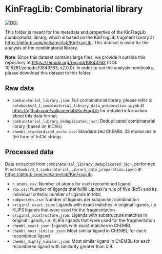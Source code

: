 # KinFragLib: Combinatorial library 

[![DOI](https://zenodo.org/badge/DOI/10.5281/zenodo.10843763.svg)](https://doi.org/10.5281/zenodo.10843763)

This folder is meant for the metadata and properties of the KinFragLib combinatorial library, which is based on the KinFragLib fragment library at https://github.com/volkamerlab/KinFragLib. This dataset is used for the analysis of the combinatorial library.

**Note**: Since this dataset contains large files, we provide it outside this repository at https://zenodo.org/record/10843763 (DOI: 10.5281/zenodo.10843763, v2.0.0).
In order to run the analysis notebooks, please download this dataset to this folder. 

## Raw data

- `combinatorial_library.json`: Full combinatorial library, please refer to `notebooks/4_1_combinatorial_library_data_preparation.ipynb` at https://github.com/volkamerlab/KinFragLib for detailed information about this data format
- `combinatorial_library_deduplicated.json`: Deduplicated combinatorial library (based on InChIs)
- `chembl_standardized_inchi.csv`: Standardized ChEMBL 33 molecules in the form of InChI strings.

## Processed data

Data extracted from `combinatorial_library_deduplicated.json`, performed in `notebooks/4_1_combinatorial_library_data_preparation.ipynb` at https://github.com/volkamerlab/KinFragLib.

- `n_atoms.csv`: Number of atoms for each recombined ligand
- `ro5.csv`: Number of ligands that fulfill Lipinski's rule of five (Ro5) and its individual criteria; number of ligands in total
- `subpockets.csv`: Number of ligands per subpocket combination
- `original_exact.json`: Ligands with exact matches in original ligands, i.e. KLIFS ligands that were used for the fragmentation
- `original_substructure.json`: Ligands with substructure matches in original ligands, i.e. KLIFS ligands that were used for the fragmentation
- `chembl_exact.json`: Ligands with exact matches in ChEMBL
- `chembl_most_similar.json`: Most similar ligand in ChEMBL for each recombined ligand 
- `chembl_highly_similar.json`: Most similar ligand in ChEMBL for each recombined ligand with similarity greater than 0.9.

